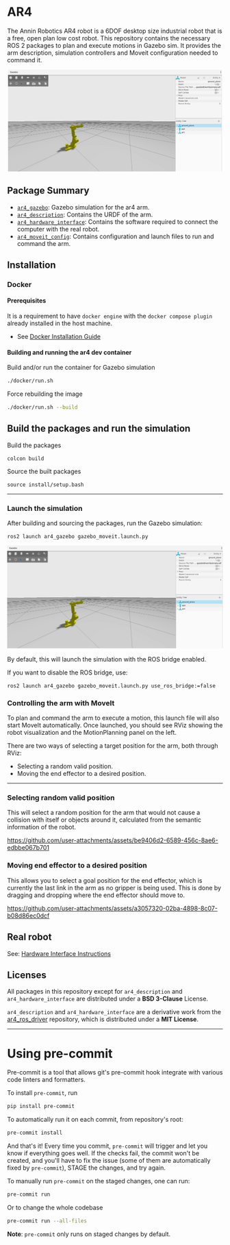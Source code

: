# AR4

The Annin Robotics AR4 robot is a 6DOF desktop size industrial robot that is a free, open plan low cost robot. This repository contains the necessary ROS 2 packages to plan and execute motions in Gazebo sim. It provides the arm description, simulation controllers and Moveit configuration needed to command it.

<p align="center">
  <img src="docs/ar4.png" width=500 />
</p>

## Package Summary

- [`ar4_gazebo`](./ar4_gazebo): Gazebo simulation for the ar4 arm.
- [`ar4_description`](./ar4_description): Contains the URDF of the arm.
- [`ar4_hardware_interface`](./ar4_hardware_interface): Contains the software required to connect the computer with the real robot.
- [`ar4_moveit_config`](./ar4_moveit_config): Contains configuration and launch files to run and command the arm.

## Installation

### Docker

#### Prerequisites

It is a requirement to have `docker engine` with the `docker compose plugin` already installed in the host machine.

* See [Docker Installation Guide](https://docs.docker.com/engine/install/ubuntu/)

#### Building and running the ar4 dev container


Build and/or run the container for Gazebo simulation
```bash
./docker/run.sh
```

Force rebuilding the image

```bash
./docker/run.sh --build
```

## Build the packages and run the simulation

Build the packages

```
colcon build
```

Source the built packages

```
source install/setup.bash
```

---

### Launch the simulation

After building and sourcing the packages, run the Gazebo simulation:

```
ros2 launch ar4_gazebo gazebo_moveit.launch.py
```

![Ar4 Gazebo](docs/ar4.png)

By default, this will launch the simulation with the ROS bridge enabled.



If you want to disable the ROS bridge, use:

```
ros2 launch ar4_gazebo gazebo_moveit.launch.py use_ros_bridge:=false
```

### Controlling the arm with MoveIt

To plan and command the arm to execute a motion, this launch file will also start MoveIt automatically. Once launched, you should see RViz showing the robot visualization and the MotionPlanning panel on the left.

There are two ways of selecting a target position for the arm, both through RViz:
- Selecting a random valid position.
- Moving the end effector to a desired position.

---

### Selecting random valid position
This will select a random position for the arm that would not cause a collision with itself or objects around it, calculated from the semantic information of the robot.

https://github.com/user-attachments/assets/be9406d2-6589-456c-8ae6-edbbe067b701


### Moving end effector to a desired position
This allows you to select a goal position for the end effector, which is currently the last link in the arm as no gripper is being used. This is done by dragging and dropping where the end effector should move to.

https://github.com/user-attachments/assets/a3057320-02ba-4898-8c07-b08d86ec0dcf


## Real robot

See: [Hardware Interface Instructions](ar4_hardware_interface/README.md)

## Licenses

All packages in this repository except for `ar4_description` and `ar4_hardware_interface` are distributed under a **BSD 3-Clause** License.

`ar4_description` and `ar4_hardware_interface` are a derivative work from the [ar4_ros_driver](https://github.com/ycheng517/ar4_ros_driver/tree/main) repository, which is distributed under a **MIT License**.

---
# Using pre-commit

Pre-commit is a tool that allows git's pre-commit hook integrate with various code linters and formatters.

To install `pre-commit`, run
```sh
pip install pre-commit
```

To automatically run it on each commit, from repository's root:
```sh
pre-commit install
```

And that's it! Every time you commit, `pre-commit` will trigger and let you know if everything goes well.
If the checks fail, the commit won't be created, and you'll have to fix the issue (some of them are automatically fixed by `pre-commit`), STAGE the changes, and try again.

To manually run `pre-commit` on the staged changes, one can run:
```sh
pre-commit run
```

Or to change the whole codebase
```sh
pre-commit run --all-files
```

**Note**: `pre-commit` only runs on staged changes by default.
